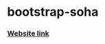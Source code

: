 # bootstrap-soha
### [Website link](https://kytc-front-end.github.io/bootstrap-soha/Bootstrap/index.html)
